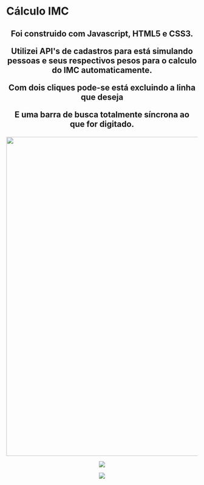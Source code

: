 <h1>Cálculo IMC</h1> 
<center>
<h2><p>Foi construido com Javascript, HTML5 e CSS3.</p>

Utilizei API's de cadastros para está simulando pessoas e seus respectivos pesos para o calculo do IMC automaticamente.

Com dois cliques pode-se está excluindo a linha que deseja

E uma barra de busca totalmente síncrona ao que for digitado.</h2>

<img align="center" src="img/Planilha de cálculo IMC - Mozilla Firefox 2022-07-26 15-24-10.gif" width="840px"/>

<p><img src="img/Screenshot 2022-07-26 at 15-19-33 Planilha de cálculo IMC.png" align="center"/></p>

<p><img src="img/Screenshot 2022-07-26 at 15-19-48 Planilha de cálculo IMC.png" align="center"/></p>
